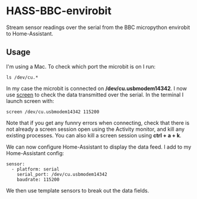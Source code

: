 # HASS-BBC-envirobit
Stream sensor readings over the serial from the BBC micropython envirobit to Home-Assistant. 

## Usage
I'm using a Mac. To check which port the microbit is on I run:
```
ls /dev/cu.*
```
In my case the microbit is connected on **/dev/cu.usbmodem14342**. I now use [screen](https://geekinc.ca/using-screen-as-a-serial-terminal-on-mac-os-x/) to check the data transmitted over the serial. In the terminal I launch screen with:
```
screen /dev/cu.usbmodem14342 115200
```
Note that if you get any funnry errors when connecting, check that there is not already a screen session open using the Activity monitor, and kill any existing processes. You can also kill a screen session using **ctrl + a + k**.

We can now configure Home-Assistant to display the data feed. I add to my Home-Assistant config:
```
sensor:
  - platform: serial
    serial_port: /dev/cu.usbmodem14342
    baudrate: 115200
```

We then use template sensors to break out the data fields. 